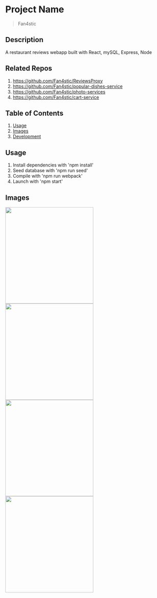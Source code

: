 # Project Name

> Fan4stic

## Description 

A restaurant reviews webapp built with React, mySQL, Express, Node

## Related Repos

1. https://github.com/Fan4stic/ReviewsProxy
1. https://github.com/Fan4stic/popular-dishes-service
1. https://github.com/Fan4stic/photo-services
1. https://github.com/Fan4stic/cart-service


## Table of Contents

1. [Usage](#Usage)
1. [Images](#Images)
1. [Development](#development)

## Usage

1. Install dependencies with 'npm install'
1. Seed database with 'npm run seed'
1. Compile with 'npm run webpack'
1. Launch with 'npm start'

## Images

<div>
  <img src="https://readmeimages.s3-us-west-1.amazonaws.com/reviewsTop" height=300 width=275 />
  <img src="https://readmeimages.s3-us-west-1.amazonaws.com/onephotorev" height=300 width=275/>
  <img src="https://readmeimages.s3-us-west-1.amazonaws.com/revpaginated" height=300 width=275/>
  <img src="https://readmeimages.s3-us-west-1.amazonaws.com/twophotorev" height=300 width=275/>
</div>
